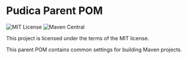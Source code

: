 # Pudica Parent POM

![MIT License](https://img.shields.io/github/license/jycchoi/pudica-parent.svg)
![Maven Central](https://img.shields.io/maven-central/v/org.pudica/pudica-parent.svg)

This project is licensed under the terms of the MIT license.

This parent POM contains common settings for building Maven projects.
